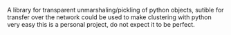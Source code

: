 A library for transparent unmarshaling/pickling of python objects, sutible for transfer over the network
could be used to make clustering with python very easy
this is a personal project, do not expect it to be perfect.

